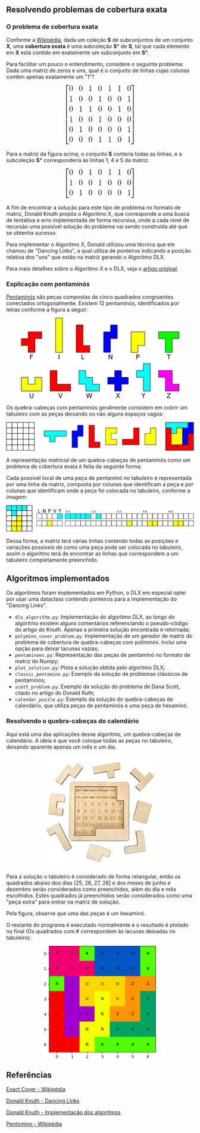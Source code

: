 ## Resolvendo problemas de cobertura exata

### O problema de cobertura exata
Conforme a [Wikipédia](https://en.wikipedia.org/wiki/Exact_cover), dada um coleção **S** de subconjuntos de um conjunto 
**X**, uma **cobertura exata** é uma subcoleção **S*** de **S**, tal que cada elemento em **X** está contido em
exatamente um subconjunto em **S***.

Para facilitar um pouco o entendimento, considere o seguinte problema: Dada uma matriz de zeros e uns, qual é o conjunto
de linhas cujas colunas contém apenas exatamente um "1"?

<p align="center">
<img src="./readme/cover_matrix_example.png" class="img-responsive" alt="Exemplo de matriz de cobertura">
</p>

Para a matriz da figura acima, o conjunto **S** conteria todas as linhas, e a subcoleção **S*** corresponderia às linhas
1, 4 e 5 da matriz:

<p align="center">
<img src="./readme/cover_matrix_example_solved.png" class="img-responsive" alt="Exemplo de matriz de cobertura resolvida">
</p>


A fim de encontrar a solução para este tipo de problema no formato de matriz, Donald Knuth propôs o  Algoritmo X, que
corresponde a uma busca de tentativa e erro implementada de forma recursiva, onde a cada nível de recursão uma possível
solução do problema vai sendo construída até que se obtenha sucesso.

Para implementar o Algoritmo X, Donald utilizou uma técnica que ele chamou de "Dancing Links", a qual utiliza de 
ponteiros indicando a posição relativa dos "uns" que estão na matriz gerando o Algoritmo DLX.

Para mais detalhes sobre o Algoritmo X e o DLX, veja o [artigo original](https://arxiv.org/abs/cs/0011047).



### Explicação com pentaminós

[Pentaminós](https://en.wikipedia.org/wiki/Pentomino) são peças compostas de cinco quadrados congruentes conectados
ortogonalmente. Existem 12 pentaminós, identificados por letras conforme a figura a seguir:

<p align="center">
<img src="./readme/pentamino_pieces.png" class="img-responsive" alt="Peças de pentaminó">
</p>

Os quebra-cabeças com pentaminós geralmente consistem em cobrir um tabuleiro com as peças deixando ou não alguns espaços
vagos:

<p align="center">
<img src="./readme/pentamino_example.png" class="img-responsive" alt="Jogo pentaminó">
</p>

A representação matricial de um quebra-cabeças de pentaminós como um problema de cobertura exata é feita da seguinte
forma:

Cada possível local de uma peça de pentaminó no tabuleiro é representada por uma linha da matriz, composta por colunas
que identificam a peça e por colunas que identificam onde a peça foi colocada no tabuleiro, conforme a imagem:

<p align="center">
<img src="./readme/pentamino_matrix.png" class="img-responsive" alt="Matriz do problema do pentaminó">
</p>

Dessa forma, a matriz terá várias linhas contendo todas as posições e variações possíveis de como uma peça pode ser
colocada no tabuleiro, assim o algoritmo terá de encontrar as linhas que correspondem a um tabuleiro completamente
preenchido.

## Algoritmos implementados
Os algoritmos foram implementados em Python, o DLX em especial optei por usar uma dataclass contendo ponteiros para a
implementação do "Dancing Links".

* ```dlx_algorithm.py```: Implementação do algoritmo DLX, ao longo do algoritmo existem alguns comentários referenciando
o pseudo-código do artigo do Knuth. Apenas a primeira solução encontrada é retornada;
* ```polymino_cover_problem.py```: Implementação de um gerador de matriz do problema de cobertura de quebra-cabeças com
poliminós. Inclui uma opção para deixar lacunas vazias;
* ```pentaminoes.py```: Representação das peças de pentaminó no formato de matriz do Numpy;
* ```plot_solution.py```: Plota a solução obtida pelo algoritmo DLX;
* ```classic_pentomino.py```: Exemplo da solução de problemas clássicos de pentaminós;
* ```scott_problem.py```: Exemplo da solução do problema de Dana Scott, citado no artigo do Donald Kuth;
* ```calendar_puzzle.py```: Exemplo da solução do quebra-cabeças de calendário, que utiliza peças de pentaminós e uma
peça de hexaminó.

### Resolvendo o quebra-cabeças do calendário

Aqui está uma das aplicações desse algoritmo, um quebra-cabeças de calendário. A ideia é que você coloque todas as peças
no tabuleiro, deixando aparente apenas um mês e um dia. 

<p align="center">
<img src="./readme/calendar_puzzle.jpg" width="300" class="img-responsive" alt="Quebra-cabeças de calendário">
</p>

Para a solução o tabuleiro é considerado de forma retangular, então os quadrados abaixo dos dias [25, 26, 27, 28] e dos
meses de junho e dezembro serão considerados como preenchidos, além do dia e mês escolhidos. Estes quadrados já
preenchidos serão considerados como uma "peça extra" para entrar na matriz de solução.

Pela figura, observe que uma das peças é um hexaminó.

O restante do programa é executado normalmente e o resultado é plotado no final (Os quadrados com # correspondem às
lacunas deixadas no tabuleiro):

<p align="center">
<img src="./readme/calendar_solution.png" width="300" class="img-responsive" alt="Quebra-cabeças de calendário
resolvido para o dia 1o de março">
</p>

## Referências

[Exact Cover - Wikipédia](https://en.wikipedia.org/wiki/Exact_cover)

[Donald Knuth - Dancing Links](https://arxiv.org/abs/cs/0011047)

[Donald Knuth - Implementação dos algoritmos](https://www-cs-faculty.stanford.edu/~knuth/programs.html)

[Pentomino - Wikipédia](https://en.wikipedia.org/wiki/Pentomino)
